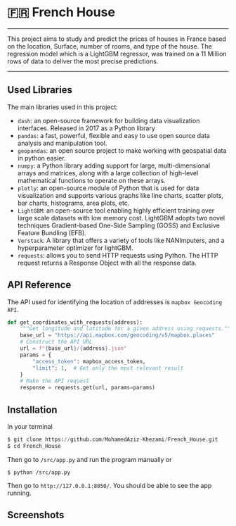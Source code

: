 
# 🇫🇷 French House
---
This project aims to study and predict the prices of houses in France based on the location, Surface, number of rooms, and type of the house.
The regression model which is a LightGBM regressor, was trained on a 11 Million rows of data to deliver the most precise predictions.

---

## Used Libraries

The main libraries used in this project:

- `dash`: an open-source framework for building data visualization interfaces. Released in 2017 as a Python library
- `pandas`: a fast, powerful, flexible and easy to use open source data analysis and manipulation tool.
- `geopandas`: an open source project to make working with geospatial data in python easier.
- `numpy`: a Python library adding support for large, multi-dimensional arrays and matrices, along with a large collection of high-level mathematical functions to operate on these arrays.
- `plotly`: an open-source module of Python that is used for data visualization and supports various graphs like line charts, scatter plots, bar charts, histograms, area plots, etc.
- `LightGBM`: an open-source tool enabling highly efficient training over large scale datasets with low memory cost. LightGBM adopts two novel techniques Gradient-based One-Side Sampling (GOSS) and Exclusive Feature Bundling (EFB).
- `Verstack`: A library that offers a variety of tools like NANImputers, and a hyperparameter optimizer for lightGBM.
- `requests`: allows you to send HTTP requests using Python. The HTTP request returns a Response Object with all the response data.



## API Reference

The API used for identifying the location of addresses is `mapbox Geocoding API`.



```python
def get_coordinates_with_requests(address):
    """Get longitude and latitude for a given address using requests."""
    base_url = "https://api.mapbox.com/geocoding/v5/mapbox.places"
    # Construct the API URL
    url = f"{base_url}/{address}.json"
    params = {
        "access_token": mapbox_access_token,
        "limit": 1,  # Get only the most relevant result
    }
    # Make the API request
    response = requests.get(url, params=params)
```

## Installation

In your terminal 

```python
$ git clone https://github.com/MohamedAziz-Khezami/French_House.git
$ cd French_House
```

Then go to `/src/app.py` and run the program manually or 

```pyton
$ python /src/app.py
```

Then go to `http://127.0.0.1:8050/`. You should be able to see the app running.

## Screenshots


